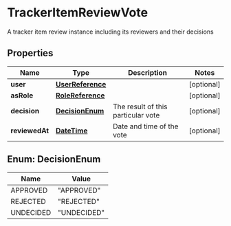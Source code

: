 

# TrackerItemReviewVote

A tracker item review instance including its reviewers and their decisions
## Properties

Name | Type | Description | Notes
------------ | ------------- | ------------- | -------------
**user** | [**UserReference**](UserReference.md) |  |  [optional]
**asRole** | [**RoleReference**](RoleReference.md) |  |  [optional]
**decision** | [**DecisionEnum**](#DecisionEnum) | The result of this particular vote |  [optional]
**reviewedAt** | [**DateTime**](DateTime.md) | Date and time of the vote |  [optional]



## Enum: DecisionEnum

Name | Value
---- | -----
APPROVED | &quot;APPROVED&quot;
REJECTED | &quot;REJECTED&quot;
UNDECIDED | &quot;UNDECIDED&quot;



